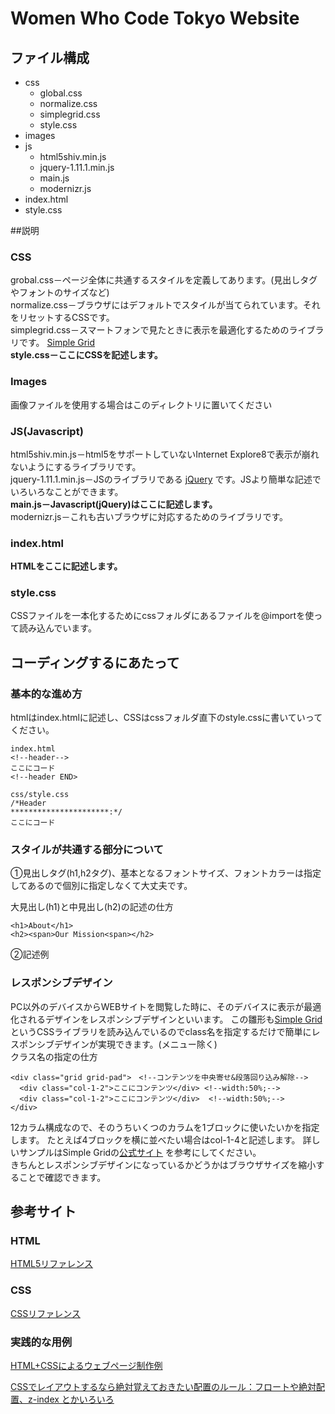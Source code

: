 Women Who Code Tokyo Website
=====================
## ファイル構成
* css
    * global.css
    * normalize.css
    * simplegrid.css
    * style.css
* images 
* js
    * html5shiv.min.js
    * jquery-1.11.1.min.js
    * main.js
    * modernizr.js
* index.html
* style.css

##説明

### CSS

grobal.css－ページ全体に共通するスタイルを定義してあります。(見出しタグやフォントのサイズなど)   
normalize.css－ブラウザにはデフォルトでスタイルが当てられています。それをリセットするCSSです。   
simplegrid.css－スマートフォンで見たときに表示を最適化するためのライブラリです。 [Simple Grid](http://thisisdallas.github.io/Simple-Grid/ "Simple Grid")   
**style.css－ここにCSSを記述します。**  

###  Images
画像ファイルを使用する場合はこのディレクトリに置いてください
###  JS(Javascript)
html5shiv.min.js－html5をサポートしていないInternet Explore8で表示が崩れないようにするライブラリです。  
jquery-1.11.1.min.js－JSのライブラリである [jQuery](http://jquery.com/ "jQuery") です。JSより簡単な記述でいろいろなことができます。  
**main.js－Javascript(jQuery)はここに記述します。**  
modernizr.js－これも古いブラウザに対応するためのライブラリです。

### index.html
**HTMLをここに記述します。**

### style.css
CSSファイルを一本化するためにcssフォルダにあるファイルを@importを使って読み込んでいます。

##  コーディングするにあたって
###  基本的な進め方
htmlはindex.htmlに記述し、CSSはcssフォルダ直下のstyle.cssに書いていってください。

    index.html
    <!--header-->
    ここにコード
    <!--header END>

    css/style.css
    /*Header
    **********************:*/
    ここにコード


###  スタイルが共通する部分について
①見出しタグ(h1,h2タグ)、基本となるフォントサイズ、フォントカラーは指定してあるので個別に指定しなくて大丈夫です。  

大見出し(h1)と中見出し(h2)の記述の仕方

    <h1>About</h1>
    <h2><span>Our Mission<span></h2>

②記述例


### レスポンシブデザイン
PC以外のデバイスからWEBサイトを閲覧した時に、そのデバイスに表示が最適化されるデザインをレスポンシブデザインといいます。
この雛形も[Simple Grid](http://thisisdallas.github.io/Simple-Grid/ "Simple Grid") というCSSライブラリを読み込んでいるのでclass名を指定するだけで簡単にレスポンシブデザインが実現できます。(メニュー除く)　  
クラス名の指定の仕方

    <div class="grid grid-pad">　<!--コンテンツを中央寄せ&段落回り込み解除-->
	  <div class="col-1-2">ここにコンテンツ</div> <!--width:50%;-->
      <div class="col-1-2">ここにコンテンツ</div>  <!--width:50%;-->
    </div>
    


12カラム構成なので、そのうちいくつのカラムを1ブロックに使いたいかを指定します。
たとえば4ブロックを横に並べたい場合はcol-1-4と記述します。
詳しいサンプルはSimple Gridの[公式サイト](http://thisisdallas.github.io/Simple-Grid/ "Simple Grid") を参考にしてください。   
きちんとレスポンシブデザインになっているかどうかはブラウザサイズを縮小することで確認できます。

## 参考サイト
###  HTML
[HTML5リファレンス](http://www.htmq.com/html5/ "HTML5リファレンス") 　
### CSS
[CSSリファレンス](http://www.htmq.com/csskihon/001.shtml "CSSリファレンス")
### 実践的な用例
[HTML+CSSによるウェブページ制作例](http://www.htmq.com/csskihon/401.shtml "HTML+CSSによるウェブページ制作例")

[CSSでレイアウトするなら絶対覚えておきたい配置のルール：フロートや絶対配置、z-index とかいろいろ](http://webdesignrecipes.com/css-visual-formating-model/ "CSSでレイアウトするなら絶対覚えておきたい配置のルール：フロートや絶対配置、z-index とかいろいろ")

